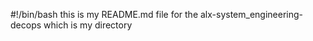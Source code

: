  #!/bin/bash
this is my README.md file for the alx-system_engineering-decops which is my directory

